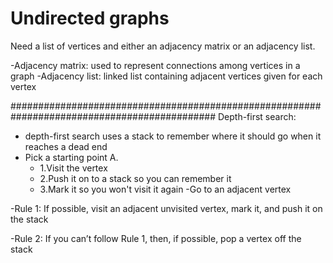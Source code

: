 # Undirected graphs

Need a list of vertices and either an adjacency matrix or an adjacency list.

-Adjacency matrix: used to represent connections among vertices in a graph
-Adjacency list: linked list containing adjacent vertices given for each vertex

#############################################################################################
Depth-first search:
- depth-first search uses a stack to remember where it should go when it reaches a
  dead end
- Pick a starting point A.
  - 1.Visit the vertex
  - 2.Push it on to a stack so you can remember it
  - 3.Mark it so you won't visit it again
-Go to an adjacent vertex


-Rule 1: If possible, visit an adjacent unvisited vertex, mark it, and push it on the stack

-Rule 2: If you can’t follow Rule 1, then, if possible, pop a vertex off the stack
